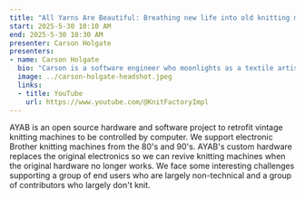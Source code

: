 ```yaml
---
title: "All Yarns Are Beautiful: Breathing new life into old knitting machines"
start: 2025-5-30 10:10 AM
end: 2025-5-30 10:30 AM
presenter: Carson Holgate
presenters:
- name: Carson Holgate
  bio: "Carson is a software engineer who moonlights as a textile artist and YouTuber."
  image: ../carson-holgate-headshot.jpeg
  links:
  - title: YouTube
    url: https://www.youtube.com/@KnitFactoryImpl
---
```


AYAB is an open source hardware and software project to retrofit vintage knitting machines to be controlled by computer. We support electronic Brother knitting machines from the 80's and 90's. AYAB's custom hardware replaces the original electronics so we can revive knitting machines when the original hardware no longer works. We face some interesting challenges supporting a group of end users who are largely non-technical and a group of contributors who largely don't knit.
